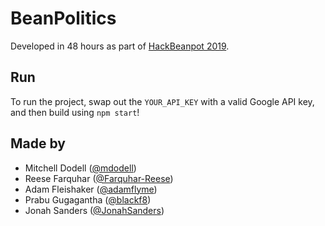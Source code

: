 # BeanPolitics

Developed in 48 hours as part of [HackBeanpot 2019](https://hackbeanpot.com).

## Run

To run the project, swap out the `YOUR_API_KEY` with a valid Google API key, and then build using `npm start`!

## Made by

* Mitchell Dodell ([@mdodell](https://github.com/mdodell))
* Reese Farquhar ([@Farquhar-Reese](https://github.com/Farquhar-Reese))
* Adam Fleishaker ([@adamflyme](https://github.com/adamflyme))
* Prabu Gugagantha ([@blackf8](https://github.com/blackf8))
* Jonah Sanders ([@JonahSanders](https://github.com/JonahSanders))

